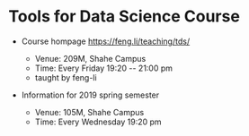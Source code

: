 # Tools for Data Science Course

- Course hompage
  https://feng.li/teaching/tds/


    - Venue: 209M, Shahe Campus
    - Time: Every Friday 19:20 -- 21:00 pm
    - taught by feng-li

- Information for 2019 spring semester

    - Venue: 105M, Shahe Campus
    - Time: Every Wednesday 19:20 pm
